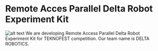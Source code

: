 # Remote Acces Parallel Delta Robot Experiment Kit
![alt text](https://github.com/allefenes/ParallelDeltaRobot/ParallelDeltaRobot/blob/main/logo/logo.png)
We are developing Remote Access Parallel Delta Robot Experiment Kit for TEKNOFEST competition. Our team name is DELTA ROBOTICS.

